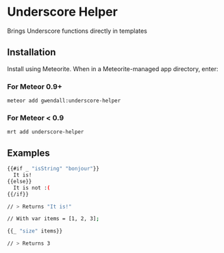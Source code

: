 Underscore Helper
=================

Brings Underscore functions directly in templates

## Installation

Install using Meteorite. When in a Meteorite-managed app directory, enter:

### For Meteor 0.9+

```
meteor add gwendall:underscore-helper
```
### For Meteor < 0.9

```
mrt add underscore-helper
```

## Examples

``` sh
{{#if _ "isString" "bonjour"}}
  It is!
{{else}}
  It is not :(
{{/if}}

// > Returns "It is!"
```

``` sh
// With var items = [1, 2, 3];

{{_ "size" items}}

// > Returns 3
```
